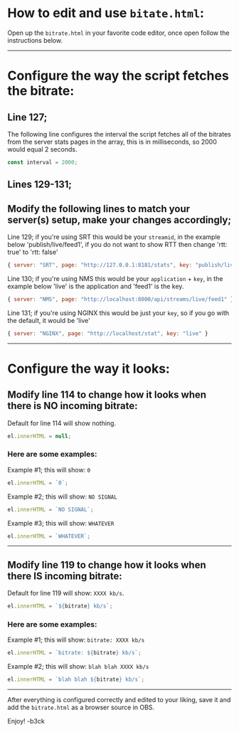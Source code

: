 # How to edit and use `bitate.html`:
Open up the `bitrate.html` in your favorite code editor, once open follow the instructions below.

---
# Configure the way the script fetches the bitrate:

## Line 127; 
The following line configures the interval the script fetches all of the bitrates from the server stats pages in the array, this is in milliseconds, so 2000 would equal 2 seconds.
```javascript
const interval = 2000;
```


## Lines 129-131;
## Modify the following lines to match your server(s) setup, make your changes accordingly;

Line 129; if you're using SRT this would be your `streamid`, in the example below 'publish/live/feed1', if you do not want to show RTT then change 'rtt: true' to 'rtt: false'
```javascript
{ server: "SRT", page: "http://127.0.0.1:8181/stats", key: "publish/live/test", rtt: true },
```

Line 130; if you're using NMS this would be your `application` + `key`, in the example below 'live' is the application and 'feed1' is the key.
```javascript
{ server: "NMS", page: "http://localhost:8000/api/streams/live/feed1" },
```

Line 131; if you're using NGINX this would be just your `key`, so if you go with the default, it would be 'live'
```javascript
{ server: "NGINX", page: "http://localhost/stat", key: "live" }
```
---

# Configure the way it looks:

## Modify line 114 to change how it looks when there is NO incoming bitrate:

Default for line 114 will show nothing.
```javascript
el.innerHTML = null;
```

### Here are some examples:
Example #1; this will show: `0`
```javascript
el.innerHTML = `0`;
```

Example #2; this will show: `NO SIGNAL`
```javascript
el.innerHTML = `NO SIGNAL`;
```

Example #3; this will show: `WHATEVER`
```javascript
el.innerHTML = `WHATEVER`;
```
---
## Modify line 119 to change how it looks when there IS incoming bitrate:

Default for line 119 will show: `XXXX kb/s`.
```javascript
el.innerHTML = `${bitrate} kb/s`;
```

### Here are some examples:
Example #1; this will show: `bitrate: XXXX kb/s`
```javascript
el.innerHTML = `bitrate: ${bitrate} kb/s`;
```

Example #2; this will show: `blah blah XXXX kb/s`
```javascript
el.innerHTML = `blah blah ${bitrate} kb/s`;
```

---


After everything is configured correctly and edited to your liking, save it and add the `bitrate.html` as a browser source in OBS.

Enjoy!
-b3ck
